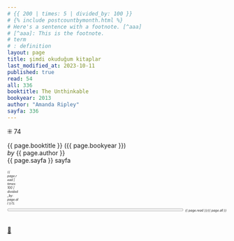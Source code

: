 ```yaml
---
# {{ 200 | times: 5 | divided_by: 100 }}
# {% include postcountbymonth.html %}
# Here's a sentence with a footnote. [^aaa]
# [^aaa]: This is the footnote.
# term
# : definition
layout: page
title: şimdi okuduğum kitaplar
last_modified_at: 2023-10-11
published: true
read: 54
all: 336
booktitle: The Unthinkable
bookyear: 2013
author: "Amanda Ripley"
sayfa: 336
---
```


⁜ 74

{{ page.booktitle }} ({{ page.bookyear }})  
_by_ {{ page.author }}  
{{ page.sayfa }} sayfa

<div style="font-size: 50%; width: 5%; font-style: italic;" title="reading challenge 2023"> 
  {{ page.read | times: 100 | divided_by: page.all }}%
</div>

<div>
  <progress title="{{ page.read }}/{{ page.all }}" value="{{ page.read }}" max="{{ page.all }}" style="width: 80%;"></progress>
  <span style="font-size: 50%; width: 5%; font-style: italic;" title="reading challenge 2023"> {{ page.read }}/{{ page.all }}</span>
</div>
<div style="clear: both"></div>
<br />

[🍃](https://www.nonfictionbooks.xyz/now.html "şimdi okuduğum kitaplar")
